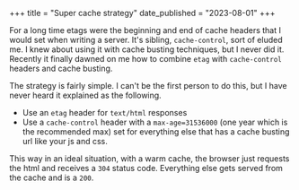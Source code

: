 +++
title = "Super cache strategy"
date_published = "2023-08-01"
+++

For a long time etags were the beginning and end of cache headers that I would set when writing a server. It's sibling, `cache-control`, sort of eluded me. I knew about using it with cache busting techniques, but I never did it. Recently it finally dawned on me how to combine `etag` with `cache-control` headers and cache busting.

The strategy is fairly simple. I can't be the first person to do this, but I have never heard it explained as the following.

- Use an `etag` header for `text/html` responses
- Use a `cache-control` header with a `max-age=31536000` (one year which is the recommended max) set for everything else that has a cache busting url like your js and css.

This way in an ideal situation, with a warm cache, the browser just requests the html and receives a `304` status code. Everything else gets served from the cache and is a `200`.
